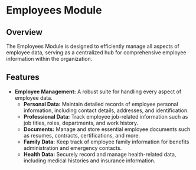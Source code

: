 # Employees Module

## Overview
The Employees Module is designed to efficiently manage all aspects of employee data, serving as a centralized hub for comprehensive employee information within the organization.

## Features
- **Employee Management:** A robust suite for handling every aspect of employee data.
    - **Personal Data:** Maintain detailed records of employee personal information, including contact details, addresses, and identification.
    - **Professional Data:** Track employee job-related information such as job titles, roles, departments, and work history.
    - **Documents:** Manage and store essential employee documents such as resumes, contracts, certifications, and more.
    - **Family Data:** Keep track of employee family information for benefits administration and emergency contacts.
    - **Health Data:** Securely record and manage health-related data, including medical histories and insurance information.

